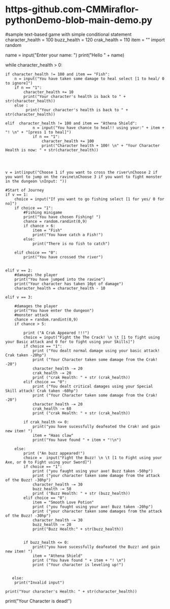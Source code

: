 # https-github.com-CMMiraflor-pythonDemo-blob-main-demo.py

#sample text-based game with simple conditional statement
character_health = 100
buzz_health = 120
crak_health = 110
item = ""
import random

name = input("Enter your name: ")
print("Hello " + name)

while character_health > 0:

    if character_health != 100 and item == "Fish":
        n = input("You have taken some damage to heal select [1 to heal/ 0 to ignore]")
        if n == "1":
            character_health += 10
            print("Your character's health is back to " + str(character_health))
        else :
             print("Your character's health is back to " + str(character_health))

    elif  character_health != 100 and item == "Athena Shield":
                n = input("You have chance to heal!! using your:" + item + "! \n" + "[press 1 to heal]")
                if n == "1":
                    character_health += 100
                    print("Character health + 100! \n" + "Your Character Health is now: " + str(character_health))


  

    v = int(input("Choose 1 if you want to cross the river\nChoose 2 if you want to jump on the ravine\nChoose 3 if you want to fight monster in the dungeon \nInput: "))
   
    #Start of Journey
    if v == 1: 
        choice = input("If you want to go fishing select [1 for yes/ 0 for no]")
        if choice == "1":
            #Fishing minigame
            print("You have chosen Fishing! ")
            chance = random.randint(0,9)
            if chance > 6:
                item = "Fish"
                print("You have catch a Fish!")
            else:
                print("There is no fish to catch")

        elif choice == "0":
            print("You have crossed the river")


    elif v == 2:
        #damages the player
        print("You have jumped into the ravine")
        print("Your character has taken 10pt of damage")
        character_health = character_health - 10

    elif v == 3:
    
        #damages the player
        print("You have enter the dungeon")
        #monster attack
        chance = random.randint(0,9)
        if chance > 5:
            
            print ("A Crak Appeared !!!")
            choice = input("Fight the The Crack! \n \t [1 to fight using your Basic attack and 0 for to fight using your Skills]")
            if choice == "1":
                print ("You dealt normal damage using your basic attack! Crak taken -20hp")
                print ("Your Character taken some damage from the Crak! -20")
                character_health -= 20
                crak_health -= 20
                print ("crak Health: " + str (crak_health))
            elif choice == "0":
                print ("You dealt critical damages using your Special Skill attack! Crak taken -60hp")
                print ("Your Character taken some damage from the Crak! -20")
                character_health -= 20
                crak_health -= 60
                print ("crak Health: " + str (crak_health))

            if crak_health <= 0:
                print("you have sucessfully deafeated the Crak! and gain new item! ")
                item = "Haas claw"
                print("You have found " + item + "!\n")
               
        else:
            print ("An buzz appeared!")
            choice =  input("Fight the Buzz! \n \t [1 to Fight using your Axe, or 0 to Fight using your Sword]")
            if choice == "1":
                print ("you faught using your axe! Buzz taken -50hp")
                print ("your character taken some damage from the attack of the Buzz! -30hp")
                character_health -= 30
                buzz_health -= 50
                print ("Buzz Health: " + str (buzz_health))
            elif choice == "0":
                item = "Smooth Love Potion"
                print ("you fought using your axe! Buzz taken -20hp")
                print ("your character taken some damages from the attack of the Buzz! -30hp")
                character_health -= 30
                buzz_health -= 20
                print("Buzz Health:" + str(buzz_health))

                
            if buzz_health <= 0:
                print("you have sucessfully deafeated the Buzz! and gain new item! ")
                item = "Athena Shield"
                print ("You have found " + item + "! \n")
                print ("Your character is leveling up!")

                           
       else:
        print("Invalid input")

    print("Your character's Health: " + str(character_health))

print("Your Character is dead!")
